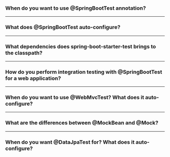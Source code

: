 
### When do you want to use @SpringBootTest annotation?

----------

### What does @SpringBootTest auto-configure?

----------

### What dependencies does spring-boot-starter-test brings to the classpath?

----------

### How do you perform integration testing with @SpringBootTest for a web application?

----------

### When do you want to use @WebMvcTest? What does it auto-configure?

----------

### What are the differences between @MockBean and @Mock?

----------

### When do you want @DataJpaTest for? What does it auto-configure?
